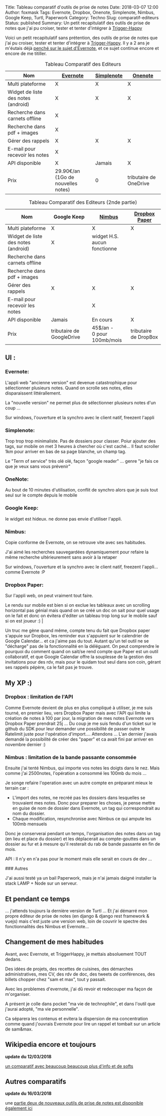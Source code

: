 Title: Tableau comparatif d'outils de prise de notes
Date: 2018-03-07 12:00
Author: foxmask
Tags: Evernote, Dropbox, Onenote, Simplenote, Nimbus, Google Keep, Turtl, Paperwork
Category: Techno
Slug: comparatif-editeurs
Status: published
Summary: Un petit recapitulatif des outils de prise de notes que j'ai pu croiser, tester et tenter d'intégrer à [Trigger-Happy](https://github.com/push-things/django-th)

Voici un petit recapitulatif sans prétention, des outils de prise de notes que j'ai pu croiser, tester et tenter d'intégrer à [Trigger-Happy](https://github.com/push-things/django-th). Il y a 2 ans je m'éutais déjà [penché sur le sujet d'Evernote]({filename}/evernote-de-pire-en-pire.md), et ce sujet continue encore et encore de me titiller.




<table class="table table-hover table-bordered table-striped">
<caption>Tableau Comparatif des Editeurs </caption>
<thead>
<tr>
<th>Nom</th>
<th><a href="https://evernote.com/">Evernote</a></th>
<th><a href="https://simplenote.com/">Simplenote</a></th>
<th><a href="https://www.onenote.com/">Onenote</a></th>
</tr>
</thead>
<tbody>
<tr>
<td>Multi plateforme</td>
<td>X</td>
<td>X</td>
<td>X</td>
</tr>
<tr>
<td>Widget de liste des notes (android)</td>
<td>X</td>
<td>X</td>
<td>X</td>
</tr>
<tr>
<td>Recherche dans carnets offline</td>
<td>X</td>
<td></td>
<td></td>
</tr>
<tr>
<td>Recherche dans pdf + images</td>
<td>X</td>
<td></td>
<td></td>
</tr>
<tr>
<td>Gérer des rappels</td>
<td>X</td>
<td>X</td>
<td>X</td>
</tr>
<tr>
<td>E-mail pour recevoir les notes</td>
<td>X</td>
<td></td>
<td></td>
</tr>
<tr>
<td>API disponible</td>
<td>X</td>
<td>Jamais</td>
<td>X</td>
</tr>
<tr>
<td>Prix</td>
<td>29.90€/an <br/>(1Go de nouvelles notes)</td>
<td>0</td>
<td>tributaire de OneDrive</td>
</tr>
</tbody>
</table>


<table class="table table-hover table-bordered table-striped">
<caption>Tableau Comparatif des Editeurs (2nde partie)</caption>
<thead>
<tr>
<th>Nom</th>
<th>Google Keep</th>
<th><a href="https://nimbus.everhelper.me/">Nimbus</a></th>
<th><a href="https://www.dropbox.com/paper">Dropbox Paper</a></th>
</tr>
</thead>
<tbody>
<tr>
<td>Multi plateforme</td>
<td>X</td>
<td>X</td>
<td>X</td>
</tr>
<tr>
<td>Widget de liste des notes (android)</td>
<td>X</td>
<td>widget H.S. <br/> aucun fonctionne</td>
<td></td>
</tr>
<tr>
<td>Recherche dans carnets offline</td>
<td></td>
<td></td>
<td></td>
</tr>
<tr>
<td>Recherche dans pdf + images</td>
<td></td>
<td></td>
<td></td>
</tr>
<tr>
<td>Gérer des rappels</td>
<td>X</td>
<td>X</td>
<td>X</td>
</tr>
<tr>
<td>E-mail pour recevoir les notes</td>
<td></td>
<td>X</td>
<td></td>
</tr>
<tr>
<td>API disponible</td>
<td>Jamais</td>
<td>En cours</td>
<td>X</td>
</tr>
<tr>
<td>Prix</td>
<td>tributaire de GoogleDrive</td>
<td>45$/an -<br/> 0 pour 100mb/mois</td>
<td>tributaire de DropBox</td>
</tr>
</tbody>
</table>




## UI :

### Evernote:

L'appli web  "ancienne version" est devenue catastrophique pour sélectionner plusieurs notes. Quand on scrolle ses notes, elles disparaissent littérallement.

La "nouvelle version" ne permet plus de sélectionner plusieurs notes d'un coup ... 

Sur windows, l'ouverture et la synchro avec le client natif, freezent l'appli 

### Simplenote:

Trop trop trop minimaliste.  Pas de dossiers pour classer. Poiur ajouter des tags, sur mobile on met 3 heures à chercher où c'est caché... Il faut scroller 1km pour arriver en bas de sa page blanche, un champ tag.

Le "Term of service" très olé olé, façon "google reader" ... genre "je fais ce que je veux sans vous prévenir" 

### OneNote:

Au bout de 10 minutes d'utilisation, conflit de synchro alors que je suis tout seul sur le compte depuis le mobile


### Google Keep:

le widget est hideux. ne donne pas envie d'utiliser l'appli. 

### Nimbus:

Copie conforme de Evernote, on se retrouve vite avec ses habitudes.

J'ai aimé les recherches sauvegardées dynamiquement pour refaire la même recherche ultérieurement sans avoir à la retaper

Sur windows, l'ouverture et la synchro avec le client natif, freezent l'appli... comme Evernote :P 

### Dropbox Paper:

Sur l'appli web, on peut vraiment tout faire.

Le rendu sur mobile est bien si on exclue les tableaux avec un scrolling horizontal pas génial mais quand on se créé un doc on sait pour quel usage on le fait et donc on évitera d'éditer un tableau trop long sur le mobile sauf si on est joueur :) |

Un truc me gène quand même, compte tenu du fait que Dropbox paper s'appuie sur Dropbox, les reminder eux s'appuient sur le calendrier de Google Calendar... et ca j'aime pas du tout. Autant qu'un tel outil ne se "décharge" pas de la fonctionnalité en la déléguant. On peut comprendre le pourquoi du comment quand on sait/se rend compte que Paper est un outil collaboratif, et que Google Calendar offre la souplesse de la gestion des invitations pour des rdv, mais pour le quidam tout seul dans son coin, gérant ses rappels pépère, ca le fait pas je trouve.


## My XP :)

### Dropbox : limitation de l'API

Comme Evernote devient de plus en plus compliqué à utiliser, je me suis tourné, en premier lieu, vers Dropbox Paper mais avec l'API qui limite la création de notes à 100 par jour, la migration de mes notes Evernote vers Dropbox Paper prendrait 25j ... Du coup je me suis fendu d'un ticket sur le github du SDK pour leur demander une possibilité de passer outre le Ratelimit juste pour l'opération d'import.... Attendons ... L'an dernier j'avais demandé la possibilité de créer des "paper" et ca avait fini par arriver en novembre dernier :)

### Nimbus : limitation de la bande passante consommée

Ensuite j'ai tenté Nimbus, qui importe vos notes les doigts dans le nez. Mais comme j'ai 2500notes, l'opération a consommé les 100mb du mois ...

Je songe refaire l'operation avec un autre compte en préparant mieux le terrain car :

* L'import des notes, ne recréé pas les dossiers dans lesquelles se trouvaient mes notes. Donc pour preparer les choses, je pense mettre en guise de nom de dossier dans Evernote, un tag qui correspondrait au nom du dossier.
* Chaque modification, resynchronise avec Nimbus ce qui ampute les 100mb mensuels

Donc je conserverai pendant un temps, l'organisation des notes dans un tag (en lieu et place du dossier) et les déplacerait au compte-gouttes dans un dossier au fur et à mesure qu'il resterait du rab de bande passante en fin de mois.

API : Il n'y en n'a pas pour le moment mais elle serait en cours de dev ... 


### Autres

J'ai aussi testé ya un bail Paperwork, mais je n'ai jamais daigné installer la stack LAMP + Node sur un serveur.

## Et pendant ce temps 

... j'attends toujours la dernière version de Turtl ... Et j'ai démarré mon propre éditeur de prise de notes (en django & django rest framework & vuejs) mais c'est juste une version web, loin de couvrir le spectre des fonctionnalités des Nimbus et Evernote...


## Changement de mes habitudes 

Avant, avec Evernote, et TriggerHappy, je mettais absoluement TOUT dedans.

Des idées de projets, des recettes de cuisines, des démarches administratives, mes CV, des rdv de doc, des tweets de conférences, des billets chopper chez "sam et max", tout y passait.

Avec les problemes d'evernote, j'ai dû revoir et redecouper ma façon de m'organiser.

A présent je colle dans pocket "ma vie de technophile", et dans l'outil que j'aurai adopté, "ma vie personnelle".

Ca séparera les contenus et evitera la dispersion de ma concentration comme quand j'ouvrais Evernote pour lire un rappel et tombait sur un article de sam&max.


## Wikipedia encore et toujours

**update du 12/03/2018**

[un comparatif avec beaucoup beaucoup plus d'info et de softs](https://en.wikipedia.org/wiki/Comparison_of_notetaking_software)


## Autres comparatifs

**update du 16/03/2018**

une [partie deux de nouveaux outils de prise de notes est disponible également ici]({filename}/comparatif-editeurs-partie2-boostnote-joplin.md)
